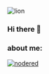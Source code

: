 ![lion](https://user-images.githubusercontent.com/68069659/161894239-76d660d8-4052-4c8e-80ef-d8c6be396913.gif)

### Hi there 👋

<!--
**william89731/william89731** is a ✨ _special_ ✨ repository because its `README.md` (this file) appears on your GitHub profile.

Here are some ideas to get you started:

- 🔭 I’m currently working on ...
- 🌱 I’m currently learning ...
- 👯 I’m looking to collaborate on ...
- 🤔 I’m looking for help with ...
- 💬 Ask me about ...
- 📫 How to reach me: ...
- 😄 Pronouns: ...
- ⚡ Fun fact: ...
-->


### about me:

[![nodered](https://img.shields.io/badge/nodered-red)](https://flows.nodered.org/node/node-red-contrib-crp)
